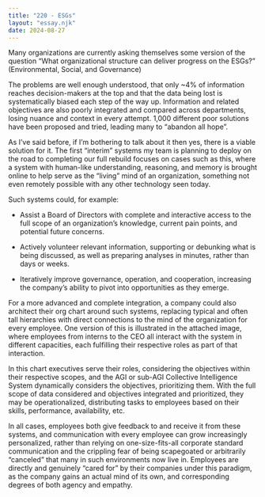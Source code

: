 ```yaml
---
title: "220 - ESGs"
layout: "essay.njk"
date: 2024-08-27
---
```


Many organizations are currently asking themselves some version of the question “What organizational structure can deliver progress on the ESGs?” (Environmental, Social, and Governance)

The problems are well enough understood, that only ~4% of information reaches decision-makers at the top and that the data being lost is systematically biased each step of the way up. Information and related objectives are also poorly integrated and compared across departments, losing nuance and context in every attempt.  1,000 different poor solutions have been proposed and tried, leading many to “abandon all hope”.

As I’ve said before, if I’m bothering to talk about it then yes, there is a viable solution for it. The first “interim” systems my team is planning to deploy on the road to completing our full rebuild focuses on cases such as this, where a system with human-like understanding, reasoning, and memory is brought online to help serve as the “living” mind of an organization, something not even remotely possible with any other technology seen today.

Such systems could, for example:

- Assist a Board of Directors with complete and interactive access to the full scope of an organization’s knowledge, current pain points, and potential future concerns.

- Actively volunteer relevant information, supporting or debunking what is being discussed, as well as preparing analyses in minutes, rather than days or weeks.

- Iteratively improve governance, operation, and cooperation, increasing the company’s ability to pivot into opportunities as they emerge.

For a more advanced and complete integration, a company could also architect their org chart around such systems, replacing typical and often tall hierarchies with direct connections to the mind of the organization for every employee. One version of this is illustrated in the attached image, where employees from interns to the CEO all interact with the system in different capacities, each fulfilling their respective roles as part of that interaction.

In this chart executives serve their roles, considering the objectives within their respective scopes, and the AGI or sub-AGI Collective Intelligence System dynamically considers the objectives, prioritizing them. With the full scope of data considered and objectives integrated and prioritized, they may be operationalized, distributing tasks to employees based on their skills, performance, availability, etc.

In all cases, employees both give feedback to and receive it from these systems, and communication with every employee can grow increasingly personalized, rather than relying on one-size-fits-all corporate standard communication and the crippling fear of being scapegoated or arbitrarily “canceled” that many in such environments now live in. Employees are directly and genuinely “cared for” by their companies under this paradigm, as the company gains an actual mind of its own, and corresponding degrees of both agency and empathy.

